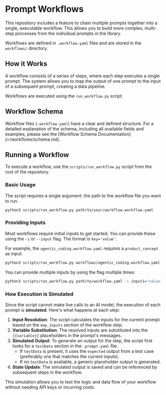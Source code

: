 # Prompt Workflows

This repository includes a feature to chain multiple prompts together into a single, executable workflow. This allows you to build more complex, multi-step processes from the individual prompts in the library.

Workflows are defined in `.workflow.yaml` files and are stored in the `workflows/` directory.

## How it Works

A workflow consists of a series of steps, where each step executes a single prompt. The system allows you to map the output of one prompt to the input of a subsequent prompt, creating a data pipeline.

Workflows are executed using the `run_workflow.py` script.

## Workflow Schema

Workflow files (`.workflow.yaml`) have a clear and defined structure. For a detailed explanation of the schema, including all available fields and examples, please see the [Workflow Schema Documentation](</workflows/schema.md).

## Running a Workflow

To execute a workflow, use the `scripts/run_workflow.py` script from the root of the repository.

### Basic Usage

The script requires a single argument: the path to the workflow file you want to run.

```bash
python3 scripts/run_workflow.py path/to/your/workflow.workflow.yaml
```

### Providing Inputs

Most workflows require initial inputs to get started. You can provide these using the `-i` or `--input` flag. The format is `key='value'`.

For example, the `agentic_coding.workflow.yaml` requires a `product_concept` as input:

```bash
python3 scripts/run_workflow.py workflows/agentic_coding.workflow.yaml -i product_concept="A mobile app for identifying plants from photos."
```

You can provide multiple inputs by using the flag multiple times:

```bash
python3 scripts/run_workflow.py path/to/workflow.yaml -i input1="value1" -i input2="value2"
```

### How Execution is Simulated

Since the script cannot make live calls to an AI model, the execution of each prompt is **simulated**. Here's what happens at each step:

1.  **Input Resolution**: The script calculates the inputs for the current prompt based on the `map_inputs` section of the workflow step.
2.  **Variable Substitution**: The resolved inputs are substituted into the `{{variable}}` placeholders in the prompt's messages.
3.  **Simulated Output**: To generate an output for the step, the script first looks for a `testData` section in the `.prompt.yaml` file.
    - If `testData` is present, it uses the `expected` output from a test case (preferably one that matches the current inputs).
    - If no `testData` is available, a generic placeholder output is generated.
4.  **State Update**: The simulated output is saved and can be referenced by subsequent steps in the workflow.

This simulation allows you to test the logic and data flow of your workflow without needing API keys or incurring costs.
